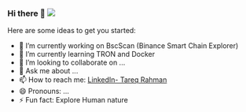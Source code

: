 ### Hi there 👋 ![](https://komarev.com/ghpvc/?username=tareq75&label=ME)


<!--
**tareq75/tareq75** is a ✨ _special_ ✨ repository because its `README.md` (this file) appears on your GitHub profile.
-->
Here are some ideas to get you started:

- 🔭 I’m currently working on BscScan (Binance Smart Chain Explorer)
- 🌱 I’m currently learning TRON and Docker
- 👯 I’m looking to collaborate on ...
- 💬 Ask me about ...
- 📫 How to reach me: [LinkedIn- Tareq Rahman](https://www.linkedin.com/in/tareq-rahman-56910460)
- 😄 Pronouns: ...
- ⚡ Fun fact: Explore Human nature

